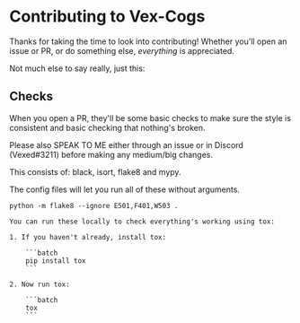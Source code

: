 # Contributing to Vex-Cogs

Thanks for taking the time to look into contributing! Whether you'll open an issue or PR, or do something else, _everything_ is appreciated.

Not much else to say really, just this:

## Checks

When you open a PR, they'll be some basic checks to make sure the style is consistent and basic checking that nothing's broken.

Please also SPEAK TO ME either through an issue or in Discord (Vexed#3211) before making any medium/big changes.

This consists of: black, isort, flake8 and mypy.

The config files will let you run all of these without arguments.

```batch
python -m flake8 --ignore E501,F401,W503 .

You can run these locally to check everything's working using tox:

1. If you haven't already, install tox:

    ```batch
    pip install tox
    ```

2. Now run tox:

    ```batch
    tox
    ```

